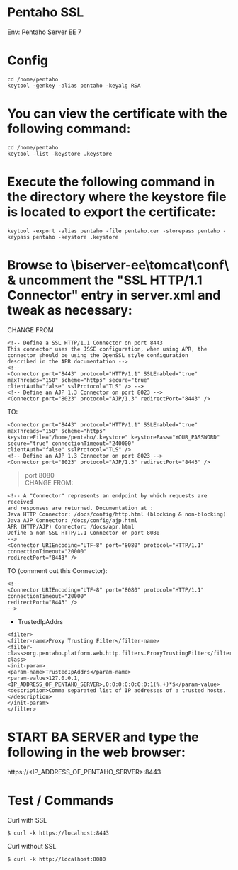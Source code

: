 # Pentaho SSL

Env: Pentaho Server EE 7<BR>

# Config

```
cd /home/pentaho
keytool -genkey -alias pentaho -keyalg RSA
```

# You can view the certificate with the following command:
```
cd /home/pentaho
keytool -list -keystore .keystore
```

# Execute the following command in the directory where the keystore file is located to export the certificate:
```
keytool -export -alias pentaho -file pentaho.cer -storepass pentaho -keypass pentaho -keystore .keystore
```

# Browse to \biserver-ee\tomcat\conf\ & uncomment the "SSL HTTP/1.1 Connector" entry in server.xml and tweak as necessary:

CHANGE FROM<BR>

```
<!-- Define a SSL HTTP/1.1 Connector on port 8443
This connector uses the JSSE configuration, when using APR, the
connector should be using the OpenSSL style configuration
described in the APR documentation -->
<!--
<Connector port="8443" protocol="HTTP/1.1" SSLEnabled="true"
maxThreads="150" scheme="https" secure="true"
clientAuth="false" sslProtocol="TLS" /> -->
<!-- Define an AJP 1.3 Connector on port 8023 -->
<Connector port="8023" protocol="AJP/1.3" redirectPort="8443" />
```
TO: <BR>

```
<Connector port="8443" protocol="HTTP/1.1" SSLEnabled="true"
maxThreads="150" scheme="https" 
keystoreFile="/home/pentaho/.keystore" keystorePass="YOUR_PASSWORD" 
secure="true" connectionTimeout="240000" 
clientAuth="false" sslProtocol="TLS" />
<!-- Define an AJP 1.3 Connector on port 8023 -->
<Connector port="8023" protocol="AJP/1.3" redirectPort="8443" />
```

> port 8080 <BR>
CHANGE FROM: <BR> 

```
<!-- A "Connector" represents an endpoint by which requests are received
and responses are returned. Documentation at :
Java HTTP Connector: /docs/config/http.html (blocking & non-blocking)
Java AJP Connector: /docs/config/ajp.html
APR (HTTP/AJP) Connector: /docs/apr.html
Define a non-SSL HTTP/1.1 Connector on port 8080
-->
<Connector URIEncoding="UTF-8" port="8080" protocol="HTTP/1.1"
connectionTimeout="20000"
redirectPort="8443" />
```

TO (comment out this Connector): <BR>

```
<!--
<Connector URIEncoding="UTF-8" port="8080" protocol="HTTP/1.1"
connectionTimeout="20000"
redirectPort="8443" />
-->
```

- TrustedIpAddrs <BR>

```
<filter>
<filter-name>Proxy Trusting Filter</filter-name>
<filter-class>org.pentaho.platform.web.http.filters.ProxyTrustingFilter</filter-class>
<init-param>
<param-name>TrustedIpAddrs</param-name>
<param-value>127.0.0.1,<IP_ADDRESS_OF_PENTAHO_SERVER>,0:0:0:0:0:0:0:1(%.+)*$</param-value>
<description>Comma separated list of IP addresses of a trusted hosts.</description>
</init-param>
</filter>
```

# START BA SERVER and type the following in the web browser:
https://<IP_ADDRESS_OF_PENTAHO_SERVER>:8443


# Test / Commands 

Curl with SSL <BR>
```
$ curl -k https://localhost:8443
```
Curl without SSL <BR>
```
$ curl -k http://localhost:8080
```
